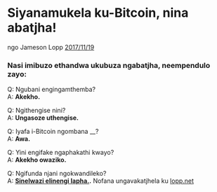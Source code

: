 # Siyanamukela ku-Bitcoin, nina abatjha!

ngo Jameson Lopp [2017/11/19](https://twitter.com/lopp/status/932350908461133825)

<LanguageDropdown/>

### Nasi imibuzo ethandwa ukubuza ngabatjha, neempendulo zayo:

Q: Ngubani engingamthemba?   
A: **Akekho.**

Q: Ngithengise nini?  
A: **Ungasoze uthengise.**

Q: Iyafa i-Bitcoin ngombana __?  
A: **Awa.**

Q: Yini engifake ngaphakathi kwayo?  
A: **Akekho owaziko.**


Q: Ngifunda njani ngokwandileko?  
A: **[Sinelwazi elinengi lapha.](/zaf/nr/translations).** Nofana ungavakatjhela ku [lopp.net](https://www.lopp.net/bitcoin-information.html)